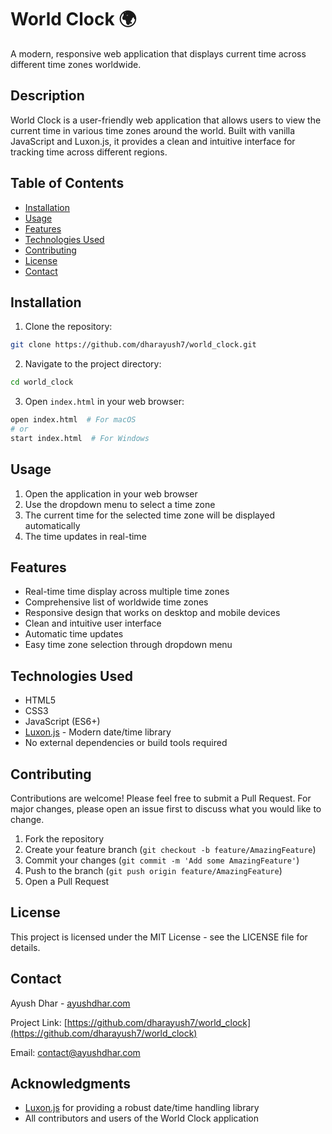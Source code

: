 # World Clock 🌍

A modern, responsive web application that displays current time across different time zones worldwide.

## Description

World Clock is a user-friendly web application that allows users to view the current time in various time zones around the world. Built with vanilla JavaScript and Luxon.js, it provides a clean and intuitive interface for tracking time across different regions.

## Table of Contents

- [Installation](#installation)
- [Usage](#usage)
- [Features](#features)
- [Technologies Used](#technologies-used)
- [Contributing](#contributing)
- [License](#license)
- [Contact](#contact)

## Installation

1. Clone the repository:

```bash
git clone https://github.com/dharayush7/world_clock.git
```

2. Navigate to the project directory:

```bash
cd world_clock
```

3. Open `index.html` in your web browser:

```bash
open index.html  # For macOS
# or
start index.html  # For Windows
```

## Usage

1. Open the application in your web browser
2. Use the dropdown menu to select a time zone
3. The current time for the selected time zone will be displayed automatically
4. The time updates in real-time

## Features

- Real-time time display across multiple time zones
- Comprehensive list of worldwide time zones
- Responsive design that works on desktop and mobile devices
- Clean and intuitive user interface
- Automatic time updates
- Easy time zone selection through dropdown menu

## Technologies Used

- HTML5
- CSS3
- JavaScript (ES6+)
- [Luxon.js](https://moment.github.io/luxon/) - Modern date/time library
- No external dependencies or build tools required

## Contributing

Contributions are welcome! Please feel free to submit a Pull Request. For major changes, please open an issue first to discuss what you would like to change.

1. Fork the repository
2. Create your feature branch (`git checkout -b feature/AmazingFeature`)
3. Commit your changes (`git commit -m 'Add some AmazingFeature'`)
4. Push to the branch (`git push origin feature/AmazingFeature`)
5. Open a Pull Request

## License

This project is licensed under the MIT License - see the LICENSE file for details.

## Contact

Ayush Dhar - [ayushdhar.com](https://www.ayushdhar.com)

Project Link: [https://github.com/dharayush7/world_clock](https://github.com/dharayush7/world_clock)

Email: [contact@ayushdhar.com](mailto:contact@ayushdhar.com)

## Acknowledgments

- [Luxon.js](https://moment.github.io/luxon/) for providing a robust date/time handling library
- All contributors and users of the World Clock application
